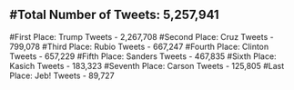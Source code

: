 #Total Number of Tweets: 5,257,941 
---
#First Place: Trump Tweets - 2,267,708
#Second Place: Cruz Tweets - 799,078
#Third Place: Rubio Tweets - 667,247
#Fourth Place: Clinton Tweets - 657,229
#Fifth Place: Sanders Tweets - 467,835
#Sixth Place: Kasich Tweets - 183,323
#Seventh Place: Carson Tweets - 125,805
#Last Place: Jeb! Tweets - 89,727
